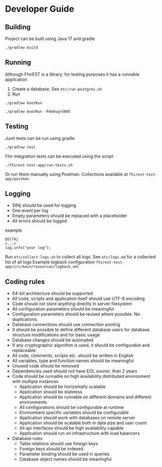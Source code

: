 Developer Guide
===============


Building
---------------

Project can be built using Java 17 and gradle

```
./gradlew build
```

Running
---------------
Although FhirEST is a library, for testing purposes it has a runnable application
1. Create a database. See `etc/run-postgres.sh`
2. Run
```
./gradlew bootRun
```
```
./gradlew bootRun -Pdebug=5005
```

Testing
---------------

Junit tests can be run using gradle
```
./gradlew test
```

Fhir integration tests can be executed using the script
```
./fhirest-test-app/run-tests.sh
```

Or run them manually using Postman. Collections available at `fhirest-test-app/postman`

Logging
---------------
* Slf4j should be used for logging
* One event per log
* Empty parameters should be replaced with a placeholder
* All errors should be logged

example
```
@Slf4j
<...>
log.info("your log");
```

Run `etc/collect-logs.sh` to collect all logs.
See `etc/logs.md` for a collected list of all logs
Example logback configuration `fhirest-test-app/src/main/resources/logback.xml`

Coding rules
---------------

* 64-bit architecture should be supported
* All code, scripts and application itself should use UTF-8 encoding
* Code should not store anything directly in server filesystem
* All configuration parameters should be meaningful
* Configuration parameters should be reused where possible. No duplications.
* Database connections should use connection pooling
* It should be possible to define different database users for database structure modifications and for basic usage 
* Database changes should be automated
* If any cryptographic algorithm is used, it should be configurable and replaceable
* All code, comments, scripts etc. should be written in English
* All variables, type and function names should be meaningful
* Unused code should be removed
* Dependencies used should not have EOL sooner, than 2 years
* Code should be runnable on high availability distributed environment with multiple instances
    * Application should be horizontally scalable
    * Application should be stateless
    * Application should be runnable on different domains and different environments
    * All configurations should be configurable at runtime
    * Environment specific variables should be configurable
    * Application should work with databases on remote server
    * Application should be scalable both in data size and user count
    * All api interfaces should be high availability capable
    * Application should run on infrastructure with load balancers
* Database rules
  * Table relations should use foreign keys
  * Foreign keys should be indexed
  * Parameter binding should be used in queries
  * Database object names should be meaningful


